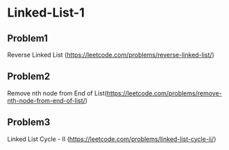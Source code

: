 # Linked-List-1

## Problem1 
Reverse Linked List (https://leetcode.com/problems/reverse-linked-list/)

## Problem2 
Remove nth node from End of List(https://leetcode.com/problems/remove-nth-node-from-end-of-list/)

## Problem3 
Linked List Cycle - II (https://leetcode.com/problems/linked-list-cycle-ii/)

